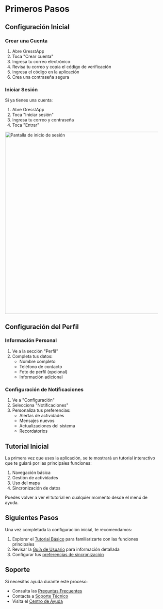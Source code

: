 # Primeros Pasos

## Configuración Inicial

### Crear una Cuenta
1. Abre GresstApp
2. Toca "Crear cuenta"
3. Ingresa tu correo electrónico
4. Revisa tu correo y copia el código de verificación
5. Ingresa el código en la aplicación
6. Crea una contraseña segura

### Iniciar Sesión
Si ya tienes una cuenta:
1. Abre GresstApp
2. Toca "Iniciar sesión"
3. Ingresa tu correo y contraseña
4. Toca "Entrar"

<img src="/img/login.png" alt="Pantalla de inicio de sesión" width="600"/>

## Configuración del Perfil

### Información Personal
1. Ve a la sección "Perfil"
2. Completa tus datos:
   - Nombre completo
   - Teléfono de contacto
   - Foto de perfil (opcional)
   - Información adicional

### Configuración de Notificaciones
1. Ve a "Configuración"
2. Selecciona "Notificaciones"
3. Personaliza tus preferencias:
   - Alertas de actividades
   - Mensajes nuevos
   - Actualizaciones del sistema
   - Recordatorios

## Tutorial Inicial

La primera vez que uses la aplicación, se te mostrará un tutorial interactivo que te guiará por las principales funciones:

1. Navegación básica
2. Gestión de actividades
3. Uso del mapa
4. Sincronización de datos

Puedes volver a ver el tutorial en cualquier momento desde el menú de ayuda.

## Siguientes Pasos

Una vez completada la configuración inicial, te recomendamos:

1. Explorar el [Tutorial Básico](basic-tutorial) para familiarizarte con las funciones principales
2. Revisar la [Guía de Usuario](../user-guide/intro) para información detallada
3. Configurar tus [preferencias de sincronización](../user-guide/sync)

## Soporte

Si necesitas ayuda durante este proceso:
- Consulta las [Preguntas Frecuentes](../faq)
- Contacta a [Soporte Técnico](../support)
- Visita el [Centro de Ayuda](https://gresst.com/ayuda) 